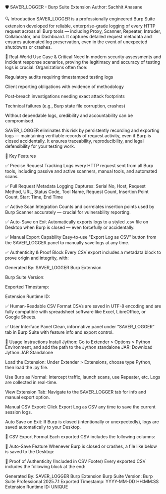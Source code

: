 🛡️ SAVER_LOGGER - Burp Suite Extension
Author: Sachhit Anasane

🔍 Introduction
SAVER_LOGGER is a professionally engineered Burp Suite extension developed for reliable, enterprise-grade logging of every HTTP request across all Burp tools — including Proxy, Scanner, Repeater, Intruder, Collaborator, and Dashboard. It captures detailed request metadata and ensures automated log preservation, even in the event of unexpected shutdowns or crashes.

🎯 Real-World Use Case & Critical Need
In modern security assessments and incident response scenarios, proving the legitimacy and accuracy of testing logs is crucial. Organizations often face:

Regulatory audits requiring timestamped testing logs

Client reporting obligations with evidence of methodology

Post-breach investigations needing exact attack footprints

Technical failures (e.g., Burp state file corruption, crashes)

Without dependable logs, credibility and accountability can be compromised.

SAVER_LOGGER eliminates this risk by persistently recording and exporting logs — maintaining verifiable records of request activity, even if Burp is closed accidentally. It ensures traceability, reproducibility, and legal defensibility for your testing work.

🚀 Key Features

✅ Precise Request Tracking
Logs every HTTP request sent from all Burp tools, including passive and active scanners, manual tools, and automated scans.

✅ Full Request Metadata Logging
Captures:
Serial No, Host, Request Method, URL, Status Code, Tool Name, Request Count, Insertion Point Count, Start Time, End Time

✅ Active Scan Integration
Counts and correlates insertion points used by Burp Scanner accurately — crucial for vulnerability reporting.

✅ Auto-Save on Exit
Automatically exports logs to a styled .csv file on Desktop when Burp is closed — even forcefully or accidentally.

✅ Manual Export Capability
Easy-to-use "Export Log as CSV" button from the SAVER_LOGGER panel to manually save logs at any time.

✅ Authenticity & Proof Block
Every CSV export includes a metadata block to prove origin and integrity, with:

Generated By: SAVER_LOGGER Burp Extension

Burp Suite Version: <autofetched>

Exported Timestamp: <autofetched>

Extension Runtime ID: <unique per session>

✅ Human-Readable CSV Format
CSVs are saved in UTF-8 encoding and are fully compatible with spreadsheet software like Excel, LibreOffice, or Google Sheets.

✅ User Interface Panel
Clean, informative panel under “SAVER_LOGGER” tab in Burp Suite with feature info and export control.

📘 Usage Instructions
Install Jython:
Go to Extender > Options > Python Environment, and add the path to the Jython standalone JAR:
Download Jython JAR Standalone

Load the Extension:
Under Extender > Extensions, choose type Python, then load the .py file.

Use Burp as Normal:
Intercept traffic, launch scans, use Repeater, etc. Logs are collected in real-time.

View Extension Tab:
Navigate to the SAVER_LOGGER tab for info and manual export option.

Manual CSV Export:
Click Export Log as CSV any time to save the current session logs.

Auto Save on Exit:
If Burp is closed (intentionally or unexpectedly), logs are saved automatically to your Desktop.

📄 CSV Export Format
Each exported CSV includes the following columns:

💾 Auto-Save Feature
Whenever Burp is closed or crashes, a file like below is saved to the Desktop:

🔐 Proof of Authenticity (Included in CSV Footer)
Every exported CSV includes the following block at the end:

Generated By: SAVER_LOGGER Burp Extension
Burp Suite Version: Burp Suite Professional 2025.7.1
Exported Timestamp: YYYY-MM-DD HH:MM:SS
Extension Runtime ID: UNIQUE

